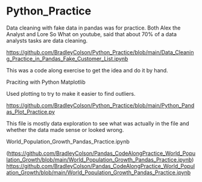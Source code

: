 # Python_Practice

Data cleaning with fake data in pandas was for practice. Both Alex the Analyst and Lore So What on youtube, said that about 70% of a data analysts tasks are data cleaning.

https://github.com/BradleyColson/Python_Practice/blob/main/Data_Cleaning_Practice_in_Pandas_Fake_Customer_List.ipynb

This was a code along exercise to get the idea and do it by hand.

Praciting with Python Matplotlib

Used plotting to try to make it easier to find outliers.

https://github.com/BradleyColson/Python_Practice/blob/main/Python_Pandas_Plot_Practice.py


This file is mostly data exploration to see what was actually in the file and whether the data made sense or looked wrong.

World_Population_Growth_Pandas_Practice.ipynb

(https://github.com/BradleyColson/Pandas_CodeAlongPractice_World_Population_Growth/blob/main/World_Population_Growth_Pandas_Practice.ipynb)https://github.com/BradleyColson/Pandas_CodeAlongPractice_World_Population_Growth/blob/main/World_Population_Growth_Pandas_Practice.ipynb

